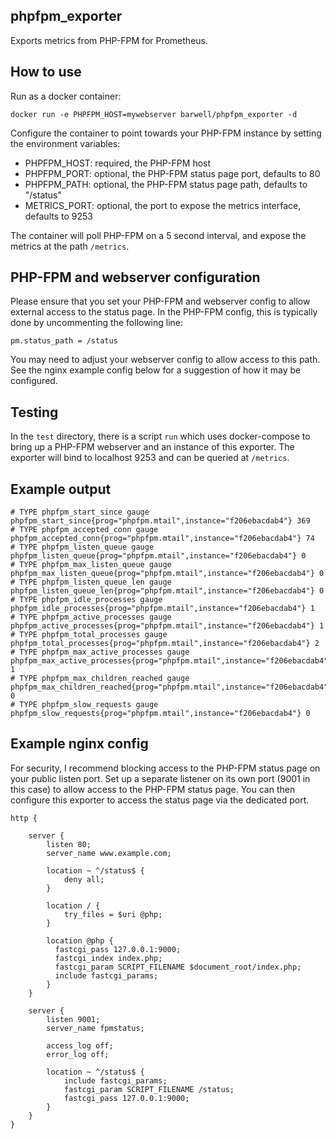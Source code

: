 phpfpm_exporter
---

Exports metrics from PHP-FPM for Prometheus.


## How to use

Run as a docker container:

```
docker run -e PHPFPM_HOST=mywebserver barwell/phpfpm_exporter -d
```

Configure the container to point towards your PHP-FPM instance by setting the environment variables:
- PHPFPM_HOST: required, the PHP-FPM host
- PHPFPM_PORT: optional, the PHP-FPM status page port, defaults to 80
- PHPFPM_PATH: optional, the PHP-FPM status page path, defaults to "/status"
- METRICS_PORT: optional, the port to expose the metrics interface, defaults to 9253

The container will poll PHP-FPM on a 5 second interval, and expose the metrics at the path `/metrics`.

## PHP-FPM and webserver configuration

Please ensure that you set your PHP-FPM and webserver config to allow external access to the status page. In the PHP-FPM config, this is typically done by uncommenting the following line:

`pm.status_path = /status`

You may need to adjust your webserver config to allow access to this path. See the nginx example config below for a suggestion of how it may be configured.

## Testing

In the `test` directory, there is a script `run` which uses docker-compose to bring up a PHP-FPM webserver and an instance of this exporter. The exporter will bind to localhost 9253 and can be queried at `/metrics`.

## Example output

```
# TYPE phpfpm_start_since gauge
phpfpm_start_since{prog="phpfpm.mtail",instance="f206ebacdab4"} 369
# TYPE phpfpm_accepted_conn gauge
phpfpm_accepted_conn{prog="phpfpm.mtail",instance="f206ebacdab4"} 74
# TYPE phpfpm_listen_queue gauge
phpfpm_listen_queue{prog="phpfpm.mtail",instance="f206ebacdab4"} 0
# TYPE phpfpm_max_listen_queue gauge
phpfpm_max_listen_queue{prog="phpfpm.mtail",instance="f206ebacdab4"} 0
# TYPE phpfpm_listen_queue_len gauge
phpfpm_listen_queue_len{prog="phpfpm.mtail",instance="f206ebacdab4"} 0
# TYPE phpfpm_idle_processes gauge
phpfpm_idle_processes{prog="phpfpm.mtail",instance="f206ebacdab4"} 1
# TYPE phpfpm_active_processes gauge
phpfpm_active_processes{prog="phpfpm.mtail",instance="f206ebacdab4"} 1
# TYPE phpfpm_total_processes gauge
phpfpm_total_processes{prog="phpfpm.mtail",instance="f206ebacdab4"} 2
# TYPE phpfpm_max_active_processes gauge
phpfpm_max_active_processes{prog="phpfpm.mtail",instance="f206ebacdab4"} 1
# TYPE phpfpm_max_children_reached gauge
phpfpm_max_children_reached{prog="phpfpm.mtail",instance="f206ebacdab4"} 0
# TYPE phpfpm_slow_requests gauge
phpfpm_slow_requests{prog="phpfpm.mtail",instance="f206ebacdab4"} 0
```

## Example nginx config

For security, I recommend blocking access to the PHP-FPM status page on your public listen port. Set up a separate listener on its own port (9001 in this case) to allow access to the PHP-FPM status page. You can then configure this exporter to access the status page via the dedicated port.

```
http {

    server {
        listen 80;
        server_name www.example.com;

        location ~ ^/status$ {
            deny all;
        }

        location / {
            try_files = $uri @php;
        }

        location @php {
          fastcgi_pass 127.0.0.1:9000;
          fastcgi_index index.php;
          fastcgi_param SCRIPT_FILENAME $document_root/index.php;
          include fastcgi_params;
        }
    }

    server {
        listen 9001;
        server_name fpmstatus;

        access_log off;
        error_log off;

        location ~ ^/status$ {
            include fastcgi_params;
            fastcgi_param SCRIPT_FILENAME /status;
            fastcgi_pass 127.0.0.1:9000;
        }
    }
}
```
